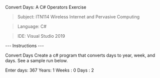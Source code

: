 Convert Days: A C# Operators Exercise

> Subject: ITN114 Wireless Internet and Pervasive Computing

> Language: C#

> IDE: Visual Studio 2019 

--- Instructions ---

Convert Days
Create a c# program that converts days to year, week, and days. See a sample run below.

Enter days: 367
Years: 1
Weeks : 0
Days : 2

